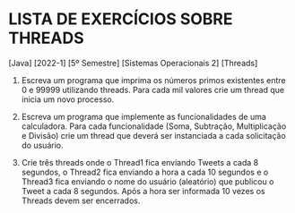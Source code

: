 # LISTA DE EXERCÍCIOS SOBRE THREADS
 [Java] [2022-1] [5º Semestre] [Sistemas Operacionais 2] [Threads]

 1) Escreva um programa que imprima os números primos existentes entre 0 e 99999 utilizando threads. Para cada mil valores crie um thread que inicia um  novo processo.

 2) Escreva um programa que implemente as funcionalidades de uma calculadora. Para cada funcionalidade (Soma, Subtração, Multiplicação e Divisão) crie um thread que deverá ser instanciada a cada solicitação do usuário.

 3) Crie três threads onde o Thread1 fica enviando Tweets a cada 8 segundos, o Thread2 fica enviando a hora a cada 10 segundos e o Thread3 fica enviando o nome do usuário (aleatório) que publicou o Tweet a cada 8 segundos. Após a hora ser informada 10 vezes os Threads devem ser encerrados.
